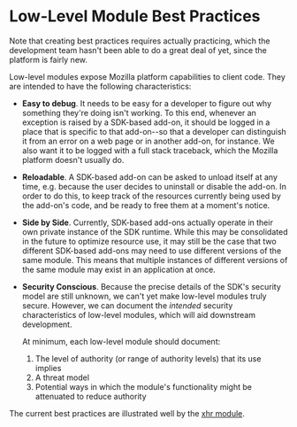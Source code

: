 # Low-Level Module Best Practices #

<span class="aside">
Note that creating best practices requires actually practicing, which
the development team hasn't been able to do a great deal of yet, since the
platform is fairly new.
</span>

Low-level modules expose Mozilla platform
capabilities to client code. They are intended to have the following
characteristics:

  * **Easy to debug**.  It needs to be easy for a developer to figure
    out why something they're doing isn't working.  To this end,
    whenever an exception is raised by a SDK-based add-on, it
    should be logged in a place that is specific to that
    add-on--so that a developer can distinguish it from an error on
    a web page or in another add-on, for instance. We also want it
    to be logged with a full stack traceback, which the Mozilla
    platform doesn't usually do.

  * **Reloadable**. A SDK-based add-on can be asked to unload
    itself at any time, e.g. because the user decides to
    uninstall or disable the add-on. In order to do this,
    to keep track of the resources currently being used by
    the add-on's code, and be ready to free them at a moment's
    notice.

  * **Side by Side**. Currently, SDK-based add-ons actually
    operate in their own private instance of the SDK runtime.
    While this may be consolidated in the future to optimize resource
    use, it may still be the case that two different SDK-based
    add-ons may need to use different versions of the same module.
    This means that multiple instances of different versions of
    the same module may exist in an application at once.

  * **Security Conscious**. Because the precise details of the SDK's
    security model are still unknown, we can't yet make low-level
    modules truly secure. However, we can document the *intended*
    security characteristics of low-level modules, which will
    aid downstream development.

    At minimum, each low-level module should document:

    1. The level of authority (or range of authority levels) that its
       use implies
    2. A threat model
    3. Potential ways in which the module's functionality might
       be attenuated to reduce authority

The current best practices are illustrated well by the
[xhr module](packages/api-utils/docs/xhr.html).
